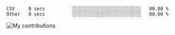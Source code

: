 <!--START_SECTION:waka-->

```text
CSV     0 secs          ░░░░░░░░░░░░░░░░░░░░░░░░░   00.00 %
Other   0 secs          ░░░░░░░░░░░░░░░░░░░░░░░░░   00.00 %
```

<!--END_SECTION:waka-->
<img src="https://github-readme-streak-stats.herokuapp.com/?user=pahas&theme=white" alt="My contributions" />
